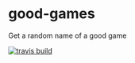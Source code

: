 # good-games

Get a random name of a good game

[![travis build](https://img.shields.io/travis/piusnyakoojo/good-games.svg?style=flat-square)](https://travis-ci.org/piusnyakoojo/good-games)